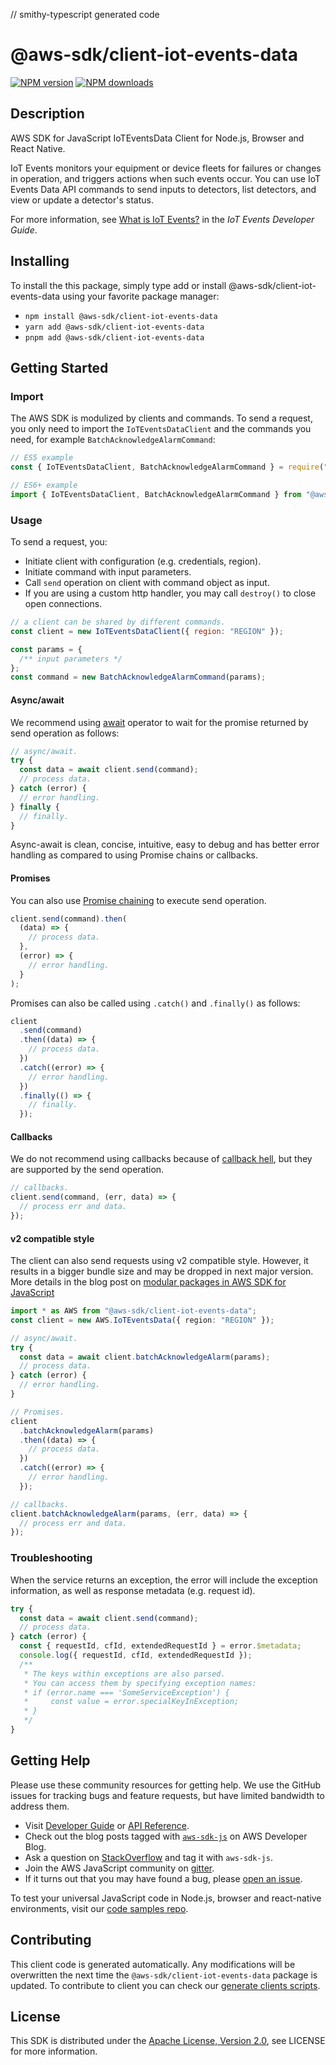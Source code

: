 // smithy-typescript generated code

# @aws-sdk/client-iot-events-data

[![NPM version](https://img.shields.io/npm/v/@aws-sdk/client-iot-events-data/latest.svg)](https://www.npmjs.com/package/@aws-sdk/client-iot-events-data)
[![NPM downloads](https://img.shields.io/npm/dm/@aws-sdk/client-iot-events-data.svg)](https://www.npmjs.com/package/@aws-sdk/client-iot-events-data)

## Description

AWS SDK for JavaScript IoTEventsData Client for Node.js, Browser and React Native.

<p>IoT Events monitors your equipment or device fleets for failures or changes in operation, and
triggers actions when such events occur. You can use IoT Events Data API commands to send inputs to
detectors, list detectors, and view or update a detector's status.</p>
<p> For more information, see <a href="https://docs.aws.amazon.com/iotevents/latest/developerguide/what-is-iotevents.html">What is IoT Events?</a> in the
<i>IoT Events Developer Guide</i>.</p>

## Installing

To install the this package, simply type add or install @aws-sdk/client-iot-events-data
using your favorite package manager:

- `npm install @aws-sdk/client-iot-events-data`
- `yarn add @aws-sdk/client-iot-events-data`
- `pnpm add @aws-sdk/client-iot-events-data`

## Getting Started

### Import

The AWS SDK is modulized by clients and commands.
To send a request, you only need to import the `IoTEventsDataClient` and
the commands you need, for example `BatchAcknowledgeAlarmCommand`:

```js
// ES5 example
const { IoTEventsDataClient, BatchAcknowledgeAlarmCommand } = require("@aws-sdk/client-iot-events-data");
```

```ts
// ES6+ example
import { IoTEventsDataClient, BatchAcknowledgeAlarmCommand } from "@aws-sdk/client-iot-events-data";
```

### Usage

To send a request, you:

- Initiate client with configuration (e.g. credentials, region).
- Initiate command with input parameters.
- Call `send` operation on client with command object as input.
- If you are using a custom http handler, you may call `destroy()` to close open connections.

```js
// a client can be shared by different commands.
const client = new IoTEventsDataClient({ region: "REGION" });

const params = {
  /** input parameters */
};
const command = new BatchAcknowledgeAlarmCommand(params);
```

#### Async/await

We recommend using [await](https://developer.mozilla.org/en-US/docs/Web/JavaScript/Reference/Operators/await)
operator to wait for the promise returned by send operation as follows:

```js
// async/await.
try {
  const data = await client.send(command);
  // process data.
} catch (error) {
  // error handling.
} finally {
  // finally.
}
```

Async-await is clean, concise, intuitive, easy to debug and has better error handling
as compared to using Promise chains or callbacks.

#### Promises

You can also use [Promise chaining](https://developer.mozilla.org/en-US/docs/Web/JavaScript/Guide/Using_promises#chaining)
to execute send operation.

```js
client.send(command).then(
  (data) => {
    // process data.
  },
  (error) => {
    // error handling.
  }
);
```

Promises can also be called using `.catch()` and `.finally()` as follows:

```js
client
  .send(command)
  .then((data) => {
    // process data.
  })
  .catch((error) => {
    // error handling.
  })
  .finally(() => {
    // finally.
  });
```

#### Callbacks

We do not recommend using callbacks because of [callback hell](http://callbackhell.com/),
but they are supported by the send operation.

```js
// callbacks.
client.send(command, (err, data) => {
  // process err and data.
});
```

#### v2 compatible style

The client can also send requests using v2 compatible style.
However, it results in a bigger bundle size and may be dropped in next major version. More details in the blog post
on [modular packages in AWS SDK for JavaScript](https://aws.amazon.com/blogs/developer/modular-packages-in-aws-sdk-for-javascript/)

```ts
import * as AWS from "@aws-sdk/client-iot-events-data";
const client = new AWS.IoTEventsData({ region: "REGION" });

// async/await.
try {
  const data = await client.batchAcknowledgeAlarm(params);
  // process data.
} catch (error) {
  // error handling.
}

// Promises.
client
  .batchAcknowledgeAlarm(params)
  .then((data) => {
    // process data.
  })
  .catch((error) => {
    // error handling.
  });

// callbacks.
client.batchAcknowledgeAlarm(params, (err, data) => {
  // process err and data.
});
```

### Troubleshooting

When the service returns an exception, the error will include the exception information,
as well as response metadata (e.g. request id).

```js
try {
  const data = await client.send(command);
  // process data.
} catch (error) {
  const { requestId, cfId, extendedRequestId } = error.$metadata;
  console.log({ requestId, cfId, extendedRequestId });
  /**
   * The keys within exceptions are also parsed.
   * You can access them by specifying exception names:
   * if (error.name === 'SomeServiceException') {
   *     const value = error.specialKeyInException;
   * }
   */
}
```

## Getting Help

Please use these community resources for getting help.
We use the GitHub issues for tracking bugs and feature requests, but have limited bandwidth to address them.

- Visit [Developer Guide](https://docs.aws.amazon.com/sdk-for-javascript/v3/developer-guide/welcome.html)
  or [API Reference](https://docs.aws.amazon.com/AWSJavaScriptSDK/v3/latest/index.html).
- Check out the blog posts tagged with [`aws-sdk-js`](https://aws.amazon.com/blogs/developer/tag/aws-sdk-js/)
  on AWS Developer Blog.
- Ask a question on [StackOverflow](https://stackoverflow.com/questions/tagged/aws-sdk-js) and tag it with `aws-sdk-js`.
- Join the AWS JavaScript community on [gitter](https://gitter.im/aws/aws-sdk-js-v3).
- If it turns out that you may have found a bug, please [open an issue](https://github.com/aws/aws-sdk-js-v3/issues/new/choose).

To test your universal JavaScript code in Node.js, browser and react-native environments,
visit our [code samples repo](https://github.com/aws-samples/aws-sdk-js-tests).

## Contributing

This client code is generated automatically. Any modifications will be overwritten the next time the `@aws-sdk/client-iot-events-data` package is updated.
To contribute to client you can check our [generate clients scripts](https://github.com/aws/aws-sdk-js-v3/tree/main/scripts/generate-clients).

## License

This SDK is distributed under the
[Apache License, Version 2.0](http://www.apache.org/licenses/LICENSE-2.0),
see LICENSE for more information.
